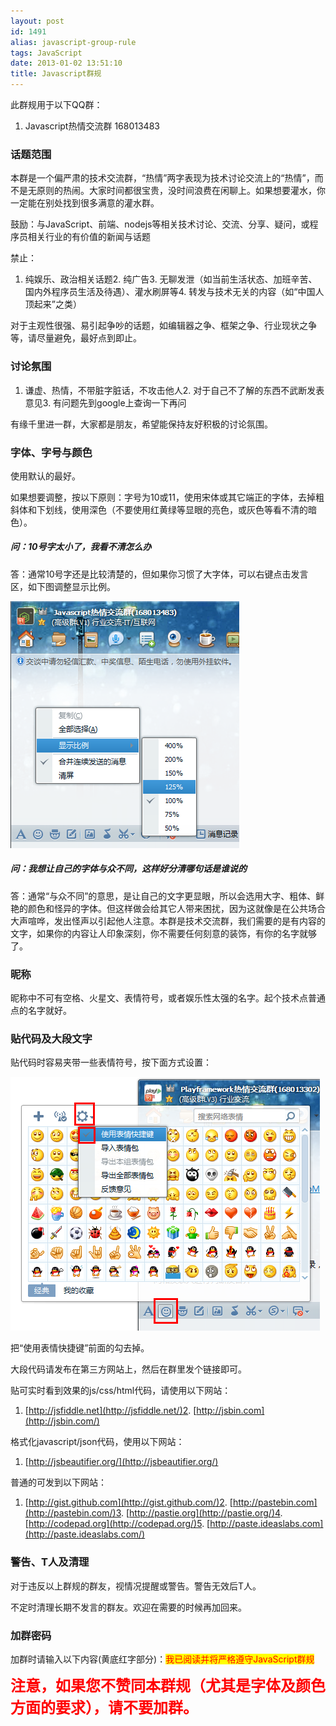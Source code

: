 ```yaml
---
layout: post
id: 1491
alias: javascript-group-rule
tags: JavaScript
date: 2013-01-02 13:51:10
title: Javascript群规
---
```


此群规用于以下QQ群：

1.  Javascript热情交流群 168013483

### 话题范围

本群是一个偏严肃的技术交流群，“热情”两字表现为技术讨论交流上的“热情”，而不是无原则的热闹。大家时间都很宝贵，没时间浪费在闲聊上。如果想要灌水，你一定能在别处找到很多满意的灌水群。

鼓励：与JavaScript、前端、nodejs等相关技术讨论、交流、分享、疑问，或程序员相关行业的有价值的新闻与话题

禁止：

1.  纯娱乐、政治相关话题2.  纯广告3.  无聊发泄（如当前生活状态、加班辛苦、国内外程序员生活及待遇）、灌水刷屏等4.  转发与技术无关的内容（如“中国人顶起来”之类）

对于主观性很强、易引起争吵的话题，如编辑器之争、框架之争、行业现状之争等，请尽量避免，最好点到即止。

### 讨论氛围

1.  谦虚、热情，不带脏字脏话，不攻击他人2.  对于自己不了解的东西不武断发表意见3.  有问题先到google上查询一下再问

有缘千里进一群，大家都是朋友，希望能保持友好积极的讨论氛围。

### 字体、字号与颜色

使用默认的最好。

如果想要调整，按以下原则：字号为10或11，使用宋体或其它端正的字体，去掉粗斜体和下划线，使用深色（不要使用红黄绿等显眼的亮色，或灰色等看不清的暗色）。

##### 问：10号字太小了，我看不清怎么办

答：通常10号字还是比较清楚的，但如果你习惯了大字体，可以右键点击发言区，如下图调整显示比例。

[![image](/user_images/1491-1.png "image")](/user_images/1491-1.png)

##### 问：我想让自己的字体与众不同，这样好分清哪句话是谁说的

答：通常“与众不同”的意思，是让自己的文字更显眼，所以会选用大字、粗体、鲜艳的颜色和怪异的字体。但这样做会给其它人带来困扰，因为这就像是在公共场合大声喧哗，发出怪声以引起他人注意。本群是技术交流群，我们需要的是有内容的文字，如果你的内容让人印象深刻，你不需要任何刻意的装饰，有你的名字就够了。

### 昵称

昵称中不可有空格、火星文、表情符号，或者娱乐性太强的名字。起个技术点普通点的名字就好。

### 贴代码及大段文字

贴代码时容易夹带一些表情符号，按下面方式设置：

[![image](/user_images/1491-3.png "image")](/user_images/1491-3.png)

把“使用表情快捷键”前面的勾去掉。

大段代码请发布在第三方网站上，然后在群里发个链接即可。

贴可实时看到效果的js/css/html代码，请使用以下网站：

1.  [http://jsfiddle.net](http://jsfiddle.net/)2.  [http://jsbin.com](http://jsbin.com/)

格式化javascript/json代码，使用以下网站：

1.  [http://jsbeautifier.org/](http://jsbeautifier.org/)

普通的可发到以下网站：

1.  [http://gist.github.com](http://gist.github.com/)2.  [http://pastebin.com](http://pastebin.com/)3.  [http://pastie.org](http://pastie.org/)4.  [http://codepad.org](http://codepad.org/)5.  [http://paste.ideaslabs.com](http://paste.ideaslabs.com/)

### 警告、T人及清理

对于违反以上群规的群友，视情况提醒或警告。警告无效后T人。

不定时清理长期不发言的群友。欢迎在需要的时候再加回来。

### 加群密码

加群时请输入以下内容(黄底红字部分)：<font style="background-color: #ffff00" color="#ff0000">我已阅读并将严格遵守JavaScript群规</font>

<font color="#ff0000" size="5">**注意，如果您不赞同本群规（尤其是字体及颜色方面的要求），请不要加群。**</font>
